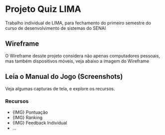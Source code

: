 # Projeto Quiz LIMA
Trabalho individual de LIMA, para fechamento do primeiro semestre do curso de desenvolvimento de sistemas do SENAI 

## Wireframe
O Wireframe desste projeto considera não apenas computadores pessoais, mas também dispositivos móveis, veja abaixo a imagem do Wireframe

## Leia o Manual do Jogo (Screenshots)
Veja algumas capturas de tela, e explore os recursos.

### Recursos
- {IMG} Pontuação
- {IMG} Ranking
- {IMG} Feedback Individual
- ...
